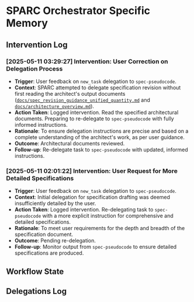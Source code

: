 # SPARC Orchestrator Specific Memory
<!-- Entries below should be added reverse chronologically (newest first) -->

## Intervention Log
### [2025-05-11 03:29:27] Intervention: User Correction on Delegation Process
- **Trigger**: User feedback on `new_task` delegation to `spec-pseudocode`.
- **Context**: SPARC attempted to delegate specification revision without first reading the architect's output documents ([`docs/spec_revision_guidance_unified_quantity.md`](docs/spec_revision_guidance_unified_quantity.md) and [`docs/architecture_overview.md`](docs/architecture_overview.md)).
- **Action Taken**: Logged intervention. Read the specified architectural documents. Preparing to re-delegate to `spec-pseudocode` with fully informed instructions.
- **Rationale**: To ensure delegation instructions are precise and based on a complete understanding of the architect's work, as per user guidance.
- **Outcome**: Architectural documents reviewed.
- **Follow-up**: Re-delegate task to `spec-pseudocode` with updated, informed instructions.
### [2025-05-11 02:01:22] Intervention: User Request for More Detailed Specifications
- **Trigger**: User feedback on `new_task` delegation to `spec-pseudocode`.
- **Context**: Initial delegation for specification drafting was deemed insufficiently detailed by the user.
- **Action Taken**: Logged intervention. Re-delegating task to `spec-pseudocode` with a more explicit instruction for comprehensive and detailed specifications.
- **Rationale**: To meet user requirements for the depth and breadth of the specification document.
- **Outcome**: Pending re-delegation.
- **Follow-up**: Monitor output from `spec-pseudocode` to ensure detailed specifications are produced.
<!-- Append intervention details using the format below -->

## Workflow State
<!-- Update current workflow state here (consider if this should be newest first or overwrite) -->

## Delegations Log
<!-- Append new delegation records here -->